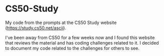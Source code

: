 # CS50-Study
My code from the prompts at the CS50 Study website (https://study.cs50.net/ascii).

I've been away from CS50 for a few weeks now and I found this website that reviews the material and has coding challenges related to it.  I decided to document my code related to the challenges for others to see.
